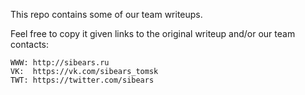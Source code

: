 This repo contains some of our team writeups.

Feel free to copy it given links to the original writeup and/or our team contacts:
```
WWW: http://sibears.ru
VK:  https://vk.com/sibears_tomsk
TWT: https://twitter.com/sibears
```